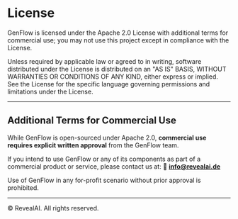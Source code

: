 
# License

GenFlow is licensed under the Apache 2.0 License with additional terms for commercial use; you may not use this project except in compliance with the License.

Unless required by applicable law or agreed to in writing, software distributed under the License is distributed on an "AS IS" BASIS, WITHOUT WARRANTIES OR CONDITIONS OF ANY KIND, either express or implied. See the License for the specific language governing permissions and limitations under the License.

---

## Additional Terms for Commercial Use

While GenFlow is open-sourced under Apache 2.0, **commercial use requires explicit written approval** from the GenFlow team.

If you intend to use GenFlow or any of its components as part of a commercial product or service, please contact us at:
📧 **info@revealai.de**

Use of GenFlow in any for-profit scenario without prior approval is prohibited.

---

© RevealAI. All rights reserved.
